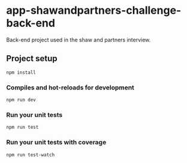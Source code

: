 # app-shawandpartners-challenge-back-end

Back-end project used in the shaw and partners interview.

## Project setup

```
npm install
```

### Compiles and hot-reloads for development

```
npm run dev
```

### Run your unit tests

```
npm run test
```

### Run your unit tests with coverage

```
npm run test-watch
```
